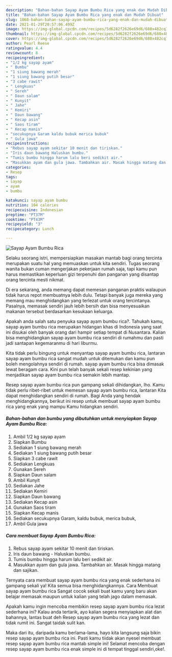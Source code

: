 ```yaml
---
description: "Bahan-bahan Sayap Ayam Bumbu Rica yang enak dan Mudah Dibuat"
title: "Bahan-bahan Sayap Ayam Bumbu Rica yang enak dan Mudah Dibuat"
slug: 1068-bahan-bahan-sayap-ayam-bumbu-rica-yang-enak-dan-mudah-dibuat
date: 2021-01-29T20:57:06.499Z
image: https://img-global.cpcdn.com/recipes/5d6282f2626e69d6/680x482cq70/sayap-ayam-bumbu-rica-foto-resep-utama.jpg
thumbnail: https://img-global.cpcdn.com/recipes/5d6282f2626e69d6/680x482cq70/sayap-ayam-bumbu-rica-foto-resep-utama.jpg
cover: https://img-global.cpcdn.com/recipes/5d6282f2626e69d6/680x482cq70/sayap-ayam-bumbu-rica-foto-resep-utama.jpg
author: Pearl Reese
ratingvalue: 4.4
reviewcount: 8
recipeingredient:
- "1/2 kg sayap ayam"
- " Bumbu"
- "1 siung bawang merah"
- "1 siung bawang putih besar"
- "3 cabe rawit"
- " Lengkuas"
- " Sereh"
- " Daun salam"
- " Kunyit"
- " Jahe"
- " Kemiri"
- " Daun bawang"
- " Kecap asin"
- " Saos tiram"
- " Kecap manis"
- "secukupnya Garam kaldu bubuk merica bubuk"
- " Gula jawa"
recipeinstructions:
- "Rebus sayap ayam sekitar 10 menit dan tiriskan."
- "Iris daun bawang Haluskan bumbu."
- "Tumis bumbu hingga harum lalu beri sedikit air."
- "Masukkan ayam dan gula jawa. Tambahkan air. Masak hingga matang dan sajikan."
categories:
- Resep
tags:
- sayap
- ayam
- bumbu

katakunci: sayap ayam bumbu 
nutrition: 104 calories
recipecuisine: Indonesian
preptime: "PT37M"
cooktime: "PT43M"
recipeyield: "3"
recipecategory: Lunch

---
```



![Sayap Ayam Bumbu Rica](https://img-global.cpcdn.com/recipes/5d6282f2626e69d6/680x482cq70/sayap-ayam-bumbu-rica-foto-resep-utama.jpg)

Selaku seorang istri, mempersiapkan masakan mantab bagi orang tercinta merupakan suatu hal yang memuaskan untuk kita sendiri. Tugas seorang  wanita bukan cuman mengerjakan pekerjaan rumah saja, tapi kamu pun harus memastikan keperluan gizi terpenuhi dan panganan yang disantap orang tercinta mesti nikmat.

Di era  sekarang, anda memang dapat memesan panganan praktis walaupun tidak harus repot membuatnya lebih dulu. Tetapi banyak juga mereka yang memang mau menghidangkan yang terlezat untuk orang tercintanya. Pasalnya, memasak sendiri jauh lebih bersih dan bisa menyesuaikan makanan tersebut berdasarkan kesukaan keluarga. 



Apakah anda salah satu penyuka sayap ayam bumbu rica?. Tahukah kamu, sayap ayam bumbu rica merupakan hidangan khas di Indonesia yang saat ini disukai oleh banyak orang dari hampir setiap tempat di Nusantara. Kalian bisa menghidangkan sayap ayam bumbu rica sendiri di rumahmu dan pasti jadi santapan kegemaranmu di hari liburmu.

Kita tidak perlu bingung untuk menyantap sayap ayam bumbu rica, lantaran sayap ayam bumbu rica sangat mudah untuk ditemukan dan kamu pun boleh mengolahnya sendiri di rumah. sayap ayam bumbu rica bisa dimasak lewat beragam cara. Kini pun telah banyak sekali resep kekinian yang menjadikan sayap ayam bumbu rica semakin lebih mantap.

Resep sayap ayam bumbu rica pun gampang sekali dihidangkan, lho. Kamu tidak perlu ribet-ribet untuk memesan sayap ayam bumbu rica, lantaran Kita dapat menghidangkan sendiri di rumah. Bagi Anda yang hendak menghidangkannya, berikut ini resep untuk membuat sayap ayam bumbu rica yang enak yang mampu Kamu hidangkan sendiri.

<!--inarticleads1-->

##### Bahan-bahan dan bumbu yang dibutuhkan untuk menyiapkan Sayap Ayam Bumbu Rica:

1. Ambil 1/2 kg sayap ayam
1. Siapkan  Bumbu
1. Sediakan 1 siung bawang merah
1. Sediakan 1 siung bawang putih besar
1. Siapkan 3 cabe rawit
1. Sediakan  Lengkuas
1. Gunakan  Sereh
1. Siapkan  Daun salam
1. Ambil  Kunyit
1. Sediakan  Jahe
1. Sediakan  Kemiri
1. Siapkan  Daun bawang
1. Sediakan  Kecap asin
1. Gunakan  Saos tiram
1. Siapkan  Kecap manis
1. Sediakan secukupnya Garam, kaldu bubuk, merica bubuk,
1. Ambil  Gula jawa




<!--inarticleads2-->

##### Cara membuat Sayap Ayam Bumbu Rica:

1. Rebus sayap ayam sekitar 10 menit dan tiriskan.
1. Iris daun bawang - Haluskan bumbu.
1. Tumis bumbu hingga harum lalu beri sedikit air.
1. Masukkan ayam dan gula jawa. Tambahkan air. Masak hingga matang dan sajikan.




Ternyata cara membuat sayap ayam bumbu rica yang enak sederhana ini gampang sekali ya! Kita semua bisa menghidangkannya. Cara Membuat sayap ayam bumbu rica Sangat cocok sekali buat kamu yang baru akan belajar memasak maupun untuk kalian yang telah jago dalam memasak.

Apakah kamu ingin mencoba membikin resep sayap ayam bumbu rica lezat sederhana ini? Kalau anda tertarik, ayo kalian segera menyiapkan alat dan bahannya, lantas buat deh Resep sayap ayam bumbu rica yang lezat dan tidak rumit ini. Sangat taidak sulit kan. 

Maka dari itu, daripada kamu berlama-lama, hayo kita langsung saja bikin resep sayap ayam bumbu rica ini. Pasti kamu tiidak akan nyesel membuat resep sayap ayam bumbu rica mantab simple ini! Selamat mencoba dengan resep sayap ayam bumbu rica enak simple ini di tempat tinggal sendiri,oke!.

